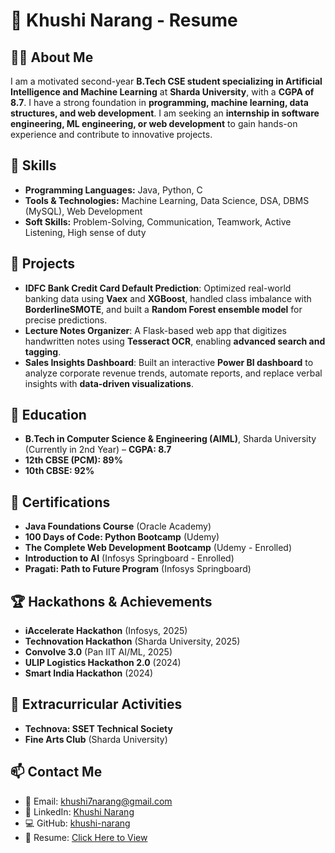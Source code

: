 # 💼 Khushi Narang - Resume 

## 👩‍💻 About Me
I am a motivated second-year **B.Tech CSE student specializing in Artificial Intelligence and Machine Learning** at **Sharda University**, with a **CGPA of 8.7**. I have a strong foundation in **programming, machine learning, data structures, and web development**. I am seeking an **internship in software engineering, ML engineering, or web development** to gain hands-on experience and contribute to innovative projects.

## 🚀 Skills
- **Programming Languages:** Java, Python, C
- **Tools & Technologies:** Machine Learning, Data Science, DSA, DBMS (MySQL), Web Development
- **Soft Skills:** Problem-Solving, Communication, Teamwork, Active Listening, High sense of duty

## 📂 Projects
- **IDFC Bank Credit Card Default Prediction**: Optimized real-world banking data using **Vaex** and **XGBoost**, handled class imbalance with **BorderlineSMOTE**, and built a **Random Forest ensemble model** for precise predictions.
- **Lecture Notes Organizer**: A Flask-based web app that digitizes handwritten notes using **Tesseract OCR**, enabling **advanced search and tagging**.
- **Sales Insights Dashboard**: Built an interactive **Power BI dashboard** to analyze corporate revenue trends, automate reports, and replace verbal insights with **data-driven visualizations**.

## 📜 Education
- **B.Tech in Computer Science & Engineering (AIML)**, Sharda University (Currently in 2nd Year) – **CGPA: 8.7**
- **12th CBSE (PCM): 89%**
- **10th CBSE: 92%**

## 📜 Certifications
- **Java Foundations Course** (Oracle Academy)
- **100 Days of Code: Python Bootcamp** (Udemy)
- **The Complete Web Development Bootcamp** (Udemy - Enrolled)
- **Introduction to AI** (Infosys Springboard - Enrolled)
- **Pragati: Path to Future Program** (Infosys Springboard)

## 🏆 Hackathons & Achievements
- **iAccelerate Hackathon** (Infosys, 2025)
- **Technovation Hackathon** (Sharda University, 2025)
- **Convolve 3.0** (Pan IIT AI/ML, 2025)
- **ULIP Logistics Hackathon 2.0** (2024)
- **Smart India Hackathon** (2024)

## 🌱 Extracurricular Activities
- **Technova: SSET Technical Society**
- **Fine Arts Club** (Sharda University)

## 📫 Contact Me
- 📧 Email: [khushi7narang@gmail.com](mailto:khushi7narang@gmail.com)
- 🔗 LinkedIn: [Khushi Narang](https://www.linkedin.com/in/khushi-narang-b984342aa/)
- 💻 GitHub: [khushi-narang](https://github.com/khushi-narang)
- 📄 Resume: [Click Here to View](https://github.com/khushi-narang/Resume/blob/main/Resume.pdf)

